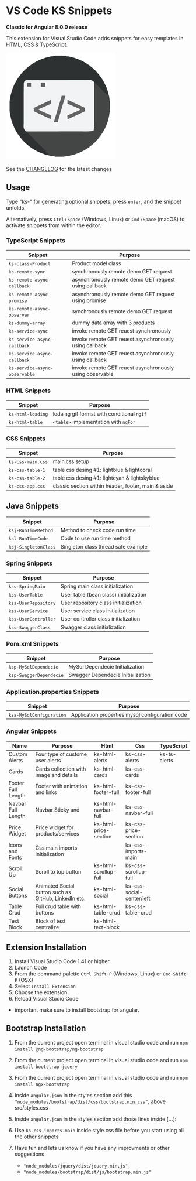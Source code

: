 # VS Code KS Snippets

**Classic for Angular 8.0.0 release**

This extension for Visual Studio Code adds snippets for easy templates in HTML, CSS & TypeScript.

![Use Extension](images/icon.png)

See the [CHANGELOG](CHANGELOG.md) for the latest changes

## Usage

Type "ks-" for generating optional snippets, press `enter`, and the snippet unfolds.

Alternatively, press `Ctrl`+`Space` (Windows, Linux) or `Cmd`+`Space` (macOS) to activate snippets from within the editor.

### TypeScript Snippets

| Snippet                      | Purpose                                                  |
| ---------------------------- | -------------------------------------------------------- |
| `ks-class-Product`           | Product model class                                      |
| `ks-remote-sync`             | synchronously remote demo GET request                    |
| `ks-remote-async-callback`   | asynchronously remote demo GET request using callback    |
| `ks-remote-async-promise`    | asynchronously remote demo GET request using promise     |
| `ks-remote-async-observer`   | synchronously remote demo GET request                    |
| `ks-dummy-array`             | dummy data array with 3 products                         |
| `ks-service-sync`            | invoke remote GET reuest synchronously                   |
| `ks-service-async-callback`  | invoke remote GET reuest asynchronously using callback   |
| `ks-service-async-callback`  | invoke remote GET reuest asynchronously using callback   |
| `ks-service-async-observable`| invoke remote GET reuest asynchronously using observable |

### HTML Snippets

| Snippet              | Purpose                                             |
| -------------------- | --------------------------------------------------- |
| `ks-html-loading`    | lodaing gif format with conditional `ngif`          |
| `ks-html-table`      | `<table>` implementation with `ngFor`               |

### CSS Snippets

| Snippet              | Purpose                                             |
| -------------------- | --------------------------------------------------- |
| `ks-css-main.css`    | main.css setup                                      |
| `ks-css-table-1`     | table css desing #1: lightblue & lightcoral         |
| `ks-css-table-2`     | table css desing #1: lightcyan & lightskyblue       |
| `ks-css-app.css`     | classic section within header, footer, main & aside |

## Java Snippets

| Snippet                      | Purpose                                                  |
| ---------------------------- | -------------------------------------------------------- |
| `ksj-RunTimeMethod`          | Method to check code run time                            |
| `ksl-RunTimeCode`            | Code to use run time method                              |
| `ksj-SingletonClass`         | Singleton class thread safe example                      |

### Spring Snippets

| Snippet                      | Purpose                                                  |
| ---------------------------- | -------------------------------------------------------- |
| `kss-SpringMain`             | Spring main class initialization                         |
| `kss-UserTable`              | User table (bean class) initialization                   |
| `kss-UserRepository`         | User repository class initialization                     |
| `kss-UserService`            | User service class initialization                        |
| `kss-UserController`         | User controller class initialization                     |
| `kss-SwaggerClass`           | Swagger class initialization                             |

### Pom.xml Snippets

| Snippet                      | Purpose                                                  |
| ---------------------------- | -------------------------------------------------------- |
| `ksp-MySqlDependecie`        | MySql Dependecie Initialization                          |
| `ksp-SwaggerDependecie`      | Swagger Dependecie Initialization                        |

### Application.properties Snippets

| Snippet                      | Purpose                                                  |
| ---------------------------- | -------------------------------------------------------- |
| `ksa-MySqlConfiguration`     | Application properties mysql configuration code          |

### Angular Snippets

| Name               | Purpose                                              | Html                  | Css                       | TypeScript   |
|--------------------|------------------------------------------------------|-----------------------|---------------------------|--------------|
| Custom Alerts      | Four type of custome user alerts                     | ks-html-alerts        | ks-css-alerts             | ks-ts-alerts |
| Cards              | Cards collection with image and details              | ks-html-cards         | ks-css-cards              |              |
| Footer Full Length | Footer with animation and links                      | ks-html-footer-full   | ks-css-footer-full        |              |
| Navbar Full Length | Navbar Sticky and                                    |  ks-html-navbar-full  |  ks-css-navbar-full       |              |
| Price Widget       | Price widget for products/services                   | ks-html-price-section | ks-css-price-section      |              |
| Icons and Fonts    | Css main imports initialization                      |                       | ks-css-imports-main       |              |
| Scroll Up          | Scroll to top button                                 | ks-html-scrollup-full | ks-css-scrollup-full      |              |
| Social Buttons     | Animated Social button such as GitHub, LinkedIn etc. | ks-html-social        | ks-css-social-center/left |              |
| Table Crud         | Full crud table with buttons                         | ks-html-table-crud    | ks-css-table-crud         |              |
|  Text Block        | Block of text centralize                             | ks-html-text-block    |                           |              |

## Extension Installation

01. Install Visual Studio Code 1.41 or higher
02. Launch Code
03. From the command palette `Ctrl`-`Shift`-`P` (Windows, Linux) or `Cmd`-`Shift`-`P` (OSX)
04. Select `Install Extension`
05. Choose the extension
06. Reload Visual Studio Code
  - important make sure to install bootstrap for angular.

## Bootstrap Installation
01. From the current project open terminal in visual studio code and run `npm install @ng-bootstrap/ng-bootstrap`
02. From the current project open terminal in visual studio code and run `npm install bootstrap jquery`
03. From the current project open terminal in visual studio code and run `npm install ngx-bootstrap`
04. Inside `angular.json` in the styles section add this `"node_modules/bootstrap/dist/css/bootstrap.min.css"`, above src/styles.css
05. Inside `angular.json` in the styles section add those lines inside [...]:
06. Use `ks-css-imports-main` inside style.css file before you start using all the other snippets
07. Have fun and lets us know if you have any improvments or other suggestions

       - `"node_modules/jquery/dist/jquery.min.js",`    
       - `"node_modules/bootstrap/dist/js/bootstrap.min.js"`
